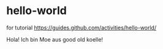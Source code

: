 # hello-world
for tutorial https://guides.github.com/activities/hello-world/

Hola! Ich bin Moe aus good old koelle!
